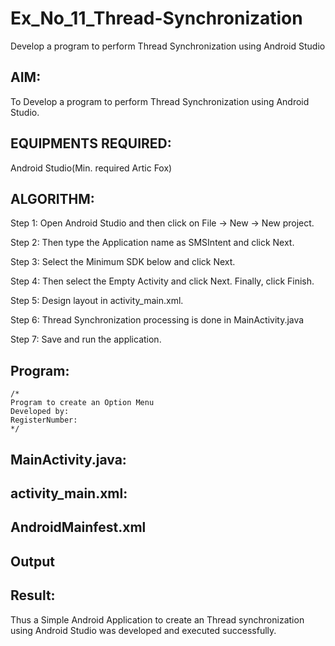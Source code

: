 # Ex_No_11_Thread-Synchronization
Develop a program to perform Thread Synchronization using Android Studio
## AIM:
To Develop a program to perform Thread Synchronization using Android Studio.

## EQUIPMENTS REQUIRED:

Android Studio(Min. required Artic Fox)


## ALGORITHM:
Step 1: Open Android Studio and then click on File -> New -> New project.

Step 2: Then type the Application name as SMSIntent and click Next.

Step 3: Select the Minimum SDK below and click Next.

Step 4: Then select the Empty Activity and click Next. Finally, click Finish.

Step 5: Design layout in activity_main.xml.

Step 6: Thread Synchronization processing is done in MainActivity.java

Step 7: Save and run the application.


## Program:
 ```
/*
Program to create an Option Menu
Developed by: 
RegisterNumber:  
*/
```

## MainActivity.java:





## activity_main.xml:


## AndroidMainfest.xml

## Output



## Result:
Thus a Simple Android Application to create an Thread synchronization using Android Studio was developed and executed successfully.
